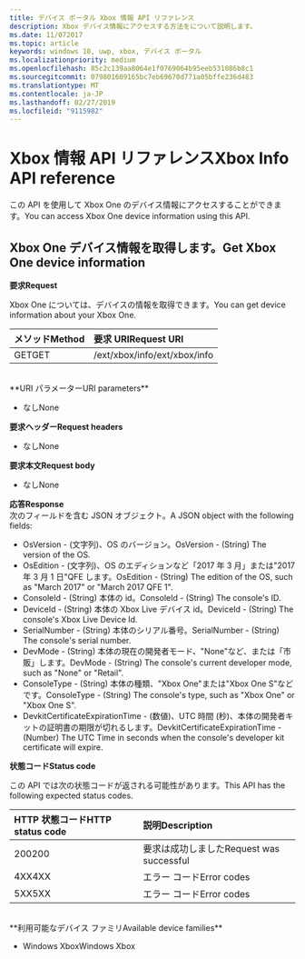 ```yaml
---
title: デバイス ポータル Xbox 情報 API リファレンス
description: Xbox デバイス情報にアクセスする方法をについて説明します。
ms.date: 11/072017
ms.topic: article
keywords: windows 10, uwp, xbox, デバイス ポータル
ms.localizationpriority: medium
ms.openlocfilehash: 85c2c139aa8064e1f0769064b95eeb531086b8c1
ms.sourcegitcommit: 079801609165bc7eb69670d771a05bffe236d483
ms.translationtype: MT
ms.contentlocale: ja-JP
ms.lasthandoff: 02/27/2019
ms.locfileid: "9115982"
---
```

# <a name="xbox-info-api-reference"></a><span data-ttu-id="68c3a-104">Xbox 情報 API リファレンス</span><span class="sxs-lookup"><span data-stu-id="68c3a-104">Xbox Info API reference</span></span>   
<span data-ttu-id="68c3a-105">この API を使用して Xbox One のデバイス情報にアクセスすることができます。</span><span class="sxs-lookup"><span data-stu-id="68c3a-105">You can access Xbox One device information using this API.</span></span>

## <a name="get-xbox-one-device-information"></a><span data-ttu-id="68c3a-106">Xbox One デバイス情報を取得します。</span><span class="sxs-lookup"><span data-stu-id="68c3a-106">Get Xbox One device information</span></span>

**<span data-ttu-id="68c3a-107">要求</span><span class="sxs-lookup"><span data-stu-id="68c3a-107">Request</span></span>**

<span data-ttu-id="68c3a-108">Xbox One については、デバイスの情報を取得できます。</span><span class="sxs-lookup"><span data-stu-id="68c3a-108">You can get device information about your Xbox One.</span></span>

<span data-ttu-id="68c3a-109">メソッド</span><span class="sxs-lookup"><span data-stu-id="68c3a-109">Method</span></span>      | <span data-ttu-id="68c3a-110">要求 URI</span><span class="sxs-lookup"><span data-stu-id="68c3a-110">Request URI</span></span>
:------     | :-----
<span data-ttu-id="68c3a-111">GET</span><span class="sxs-lookup"><span data-stu-id="68c3a-111">GET</span></span> | <span data-ttu-id="68c3a-112">/ext/xbox/info</span><span class="sxs-lookup"><span data-stu-id="68c3a-112">/ext/xbox/info</span></span>
<br />
**<span data-ttu-id="68c3a-113">URI パラメーター</span><span class="sxs-lookup"><span data-stu-id="68c3a-113">URI parameters</span></span>**

- <span data-ttu-id="68c3a-114">なし</span><span class="sxs-lookup"><span data-stu-id="68c3a-114">None</span></span>

**<span data-ttu-id="68c3a-115">要求ヘッダー</span><span class="sxs-lookup"><span data-stu-id="68c3a-115">Request headers</span></span>**

- <span data-ttu-id="68c3a-116">なし</span><span class="sxs-lookup"><span data-stu-id="68c3a-116">None</span></span>

**<span data-ttu-id="68c3a-117">要求本文</span><span class="sxs-lookup"><span data-stu-id="68c3a-117">Request body</span></span>**

- <span data-ttu-id="68c3a-118">なし</span><span class="sxs-lookup"><span data-stu-id="68c3a-118">None</span></span>

**<span data-ttu-id="68c3a-119">応答</span><span class="sxs-lookup"><span data-stu-id="68c3a-119">Response</span></span>**   
<span data-ttu-id="68c3a-120">次のフィールドを含む JSON オブジェクト。</span><span class="sxs-lookup"><span data-stu-id="68c3a-120">A JSON object with the following fields:</span></span>

* <span data-ttu-id="68c3a-121">OsVersion - (文字列)、OS のバージョン。</span><span class="sxs-lookup"><span data-stu-id="68c3a-121">OsVersion - (String) The version of the OS.</span></span>
* <span data-ttu-id="68c3a-122">OsEdition - (文字列)、OS のエディションなど「2017 年 3 月」または"2017 年 3 月 1 日"QFE します。</span><span class="sxs-lookup"><span data-stu-id="68c3a-122">OsEdition - (String) The edition of the OS, such as "March 2017" or "March 2017 QFE 1".</span></span>
* <span data-ttu-id="68c3a-123">ConsoleId - (String) 本体の id。</span><span class="sxs-lookup"><span data-stu-id="68c3a-123">ConsoleId - (String) The console's ID.</span></span>
* <span data-ttu-id="68c3a-124">DeviceId - (String) 本体の Xbox Live デバイス id。</span><span class="sxs-lookup"><span data-stu-id="68c3a-124">DeviceId - (String) The console's Xbox Live Device Id.</span></span>
* <span data-ttu-id="68c3a-125">SerialNumber - (String) 本体のシリアル番号。</span><span class="sxs-lookup"><span data-stu-id="68c3a-125">SerialNumber - (String) The console's serial number.</span></span>
* <span data-ttu-id="68c3a-126">DevMode - (String) 本体の現在の開発者モード、"None"など、または「市販」します。</span><span class="sxs-lookup"><span data-stu-id="68c3a-126">DevMode - (String) The console's current developer mode, such as "None" or "Retail".</span></span>
* <span data-ttu-id="68c3a-127">ConsoleType - (String) 本体の種類、"Xbox One"または"Xbox One S"などです。</span><span class="sxs-lookup"><span data-stu-id="68c3a-127">ConsoleType - (String) The console's type, such as "Xbox One" or "Xbox One S".</span></span>
* <span data-ttu-id="68c3a-128">DevkitCertificateExpirationTime - (数値)、UTC 時間 (秒)、本体の開発者キットの証明書の期限が切れるします。</span><span class="sxs-lookup"><span data-stu-id="68c3a-128">DevkitCertificateExpirationTime - (Number) The UTC Time in seconds when the console's developer kit certificate will expire.</span></span>

**<span data-ttu-id="68c3a-129">状態コード</span><span class="sxs-lookup"><span data-stu-id="68c3a-129">Status code</span></span>**

<span data-ttu-id="68c3a-130">この API では次の状態コードが返される可能性があります。</span><span class="sxs-lookup"><span data-stu-id="68c3a-130">This API has the following expected status codes.</span></span>

<span data-ttu-id="68c3a-131">HTTP 状態コード</span><span class="sxs-lookup"><span data-stu-id="68c3a-131">HTTP status code</span></span>      | <span data-ttu-id="68c3a-132">説明</span><span class="sxs-lookup"><span data-stu-id="68c3a-132">Description</span></span>
:------     | :-----
<span data-ttu-id="68c3a-133">200</span><span class="sxs-lookup"><span data-stu-id="68c3a-133">200</span></span> | <span data-ttu-id="68c3a-134">要求は成功しました</span><span class="sxs-lookup"><span data-stu-id="68c3a-134">Request was successful</span></span>
<span data-ttu-id="68c3a-135">4XX</span><span class="sxs-lookup"><span data-stu-id="68c3a-135">4XX</span></span> | <span data-ttu-id="68c3a-136">エラー コード</span><span class="sxs-lookup"><span data-stu-id="68c3a-136">Error codes</span></span>
<span data-ttu-id="68c3a-137">5XX</span><span class="sxs-lookup"><span data-stu-id="68c3a-137">5XX</span></span> | <span data-ttu-id="68c3a-138">エラー コード</span><span class="sxs-lookup"><span data-stu-id="68c3a-138">Error codes</span></span>

<br />
**<span data-ttu-id="68c3a-139">利用可能なデバイス ファミリ</span><span class="sxs-lookup"><span data-stu-id="68c3a-139">Available device families</span></span>**

* <span data-ttu-id="68c3a-140">Windows Xbox</span><span class="sxs-lookup"><span data-stu-id="68c3a-140">Windows Xbox</span></span>